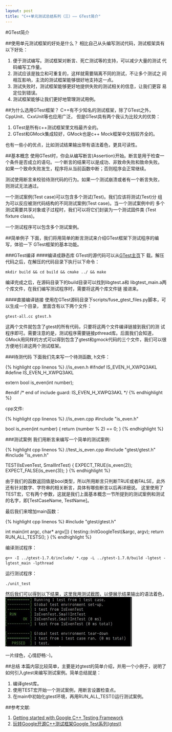 ```yaml
---
layout: post
title: "C++单元测试总结系列（三）—— GTest简介"
---
```

#GTest简介

##使用单元测试框架的好处是什么？
相比自己从头编写测试代码，测试框架具有以下好处：

1. 便于测试编写。测试框架对断言、死亡测试等的支持，可以减少大量的测试
   代码编写工作量。
2. 测试应该是独立和可重复的，这样就需要隔离不同的测试，不让多个测试之
   间相互影响，主流的测试框架能够很好地支持这一点。
3. 测试失败时，测试框架能够更好地提供失败的测试相关的信息，让我们更容
   易定位到错误。
4. 测试框架能够让我们更好地管理测试用例。

##为什么选用GTest框架？
C++有不少知名的测试框架，除了GTest之外，CppUnit、CxxUnit等也应用广泛，
但是GTest具有两个我认为比较大的优势：

1. GTest是所有c++测试框架里文档最齐全的。
2. GTest和GMock集成较好，GMock也是c++ Mock框架中文档较齐全的。

也有一些小的优点，比如测试结果输出带有语法着色，更具可读性。

##基本概念
使用GTest时，你会从编写断言(Assertion)开始。断言是用于检查一
个条件是否成立的语句。一个断言的结果可以是成功、非致命失败和致命失败。
如果一个致命失败发生，程序将从当前函数中断；否则程序会正常继续。

测试使用断言来校验待测代码的行为。如果一个测试崩溃或者有一个断言失败，
则测试无法通过。

一个测试案例(Test case)可以包含多个测试(Test)。我们应该将测试(Test)分
组为可以反应被测代码结构的不同测试案例(Test case)。当一个测试案例中的
多个测试需要共享对象或子过程时，我们可以将它们封装为一个测试固件类
(Test fixture class)。

一个测试程序可以包含多个测试案例。

##简单例子
下面，我们将用简单的断言测试来介绍GTest框架下测试程序的编写，体验一下
GTest框架的基本功能。

###GTest编译
####编译成静态库
GTest的源代码可以从[GTest主页](https://code.google.com/p/googletest)下
载。解压代码之后，在解压的代码目录下执行以下命令：

    mkdir build && cd build && cmake ../ && make

编译完成之后，在源码目录下的build目录可以找到libgtest.a和
libgtest_main.a两个库文件，在我们编写测试程序时，需要将这两个库文件链
接进来。

####直接编译链接
使用在GTest源码目录下scripts/fuse_gtest_files.py脚本，可以生成一个目录，
里面含有以下两个文件：

    gtest-all.cc gtest.h

这两个文件就包含了gtest的所有代码，只要将这两个文件编译链接到我们的测
试程序即可。需要注意的是，测试程序需要链接pthread库。后面我们会知道，
GMock用同样的方式可以得到包含了gtest和gmock代码的三个文件，我们可以很
方便地引进这两个测试框架。

###待测代码
下面我们先来写一个待测函数, h文件：

{% highlight cpp linenos %}
//is_even.h
#ifndef IS_EVEN_H_XWPQ3AKL
#define IS_EVEN_H_XWPQ3AKL

extern bool is_even(int number);

#endif /* end of include guard: IS_EVEN_H_XWPQ3AKL */
{% endhighlight %}

cpp文件:

{% highlight cpp linenos %}
//is_even.cpp
#include "is_even.h"

bool is_even(int number) {
    return (number % 2) == 0;
}
{% endhighlight %}

###测试案例
我们用断言来编写一个简单的测试案例:

{% highlight cpp linenos %}
//test_is_even.cpp
#include "gtest/gtest.h"
#include "is_even.h"

TEST(IsEvenTest, SmallIntTest) {
    EXPECT_TRUE(is_even(2));
    EXPECT_FALSE(is_even(3));
}
{% endhighlight %}

由于我们的函数返回值是bool类型，所以所用断言只判断TRUE或者FALSE，此外还有针对数字、字符串的相关断言，具体有哪些断言以后再详细说。
这里使用了TEST宏，它有两个参数，这就是我们上面基本概念一节所提到的测试案例和测试的名字，即[TestCaseName, TestName]。

最后我们来增加main函数：

{% highlight cpp linenos %}
#include "gtest/gtest.h"

int main(int argc, char* argv[]) {
    testing::InitGoogleTest(&argc, argv);
    return RUN_ALL_TESTS();
}
{% endhighlight %}

编译测试程序：

    g++ -I ../gtest-1.7.0/include/ *.cpp -L ../gtest-1.7.0/build -lgtest -lgtest_main -lpthread

运行测试程序：

    ./unit_test

然后我们可以得到以下结果，这里我用测试截图，以便展示结果输出的语法着色，![测试结果](/img/unit_test_pic1.jpg)

一片绿色，心情舒畅:-)。

##总结
本篇内容比较简单，主要是对gtest的简单介绍，并用一个小例子，说明了如何引入gtest来编写测试案例。简单总结就是：
1. 编译gtest库。
2. 使用TEST宏开始一个测试案例，用断言设置检查点。
3. 在main中初始化gtest环境，再用RUN_ALL_TEST()运行测试案例。

##参考文献:
1. [Getting started with Google C++ Testing Framework](https://code.google.com/p/googletest/wiki/V1_7_Primer#Introduction:_Why_Google_C++_Testing_Framework?)
2. [玩转Google开源C++测试框架Google Test系列(gtest)](http://www.cnblogs.com/coderzh/archive/2009/04/06/1426758.html)
